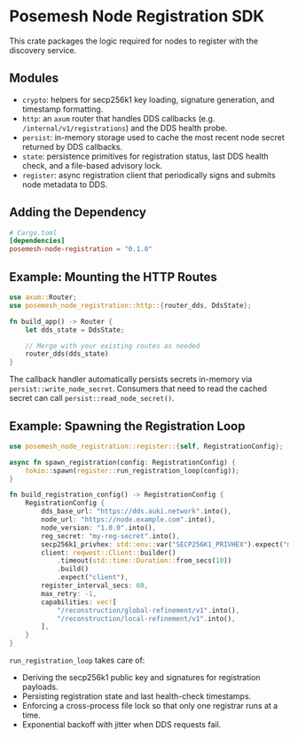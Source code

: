 # Posemesh Node Registration SDK

This crate packages the logic required for nodes to register with the discovery service.

## Modules

- `crypto`: helpers for secp256k1 key loading, signature generation, and timestamp formatting.
- `http`: an `axum` router that handles DDS callbacks (e.g. `/internal/v1/registrations`) and the DDS health probe.
- `persist`: in-memory storage used to cache the most recent node secret returned by DDS callbacks.
- `state`: persistence primitives for registration status, last DDS health check, and a file-based advisory lock.
- `register`: async registration client that periodically signs and submits node metadata to DDS.

## Adding the Dependency

```toml
# Cargo.toml
[dependencies]
posemesh-node-registration = "0.1.0"
```

## Example: Mounting the HTTP Routes

```rust
use axum::Router;
use posemesh_node_registration::http::{router_dds, DdsState};

fn build_app() -> Router {
    let dds_state = DdsState;

    // Merge with your existing routes as needed
    router_dds(dds_state)
}
```

The callback handler automatically persists secrets in-memory via `persist::write_node_secret`. 
Consumers that need to read the cached secret can call `persist::read_node_secret()`.

## Example: Spawning the Registration Loop

```rust
use posemesh_node_registration::register::{self, RegistrationConfig};

async fn spawn_registration(config: RegistrationConfig) {
    tokio::spawn(register::run_registration_loop(config));
}

fn build_registration_config() -> RegistrationConfig {
    RegistrationConfig {
        dds_base_url: "https://dds.auki.network".into(),
        node_url: "https://node.example.com".into(),
        node_version: "1.0.0".into(),
        reg_secret: "my-reg-secret".into(),
        secp256k1_privhex: std::env::var("SECP256K1_PRIVHEX").expect("missing key"),
        client: reqwest::Client::builder()
            .timeout(std::time::Duration::from_secs(10))
            .build()
            .expect("client"),
        register_interval_secs: 60,
        max_retry: -1,
        capabilities: vec![
            "/reconstruction/global-refinement/v1".into(),
            "/reconstruction/local-refinement/v1".into(),
        ],
    }
}
```

`run_registration_loop` takes care of:

- Deriving the secp256k1 public key and signatures for registration payloads.
- Persisting registration state and last health-check timestamps.
- Enforcing a cross-process file lock so that only one registrar runs at a time.
- Exponential backoff with jitter when DDS requests fail.
